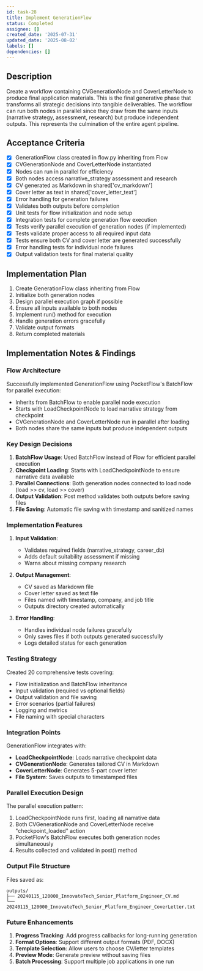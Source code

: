 ```yaml
---
id: task-28
title: Implement GenerationFlow
status: Completed
assignee: []
created_date: '2025-07-31'
updated_date: '2025-08-02'
labels: []
dependencies: []
---
```


## Description

Create a workflow containing CVGenerationNode and CoverLetterNode to produce final application materials. This is the final generative phase that transforms all strategic decisions into tangible deliverables. The workflow can run both nodes in parallel since they draw from the same inputs (narrative strategy, assessment, research) but produce independent outputs. This represents the culmination of the entire agent pipeline.

## Acceptance Criteria

- [x] GenerationFlow class created in flow.py inheriting from Flow
- [x] CVGenerationNode and CoverLetterNode instantiated
- [x] Nodes can run in parallel for efficiency
- [x] Both nodes access narrative_strategy assessment and research
- [x] CV generated as Markdown in shared['cv_markdown']
- [x] Cover letter as text in shared['cover_letter_text']
- [x] Error handling for generation failures
- [x] Validates both outputs before completion
- [x] Unit tests for flow initialization and node setup
- [x] Integration tests for complete generation flow execution
- [x] Tests verify parallel execution of generation nodes (if implemented)
- [x] Tests validate proper access to all required input data
- [x] Tests ensure both CV and cover letter are generated successfully
- [x] Error handling tests for individual node failures
- [x] Output validation tests for final material quality

## Implementation Plan

1. Create GenerationFlow class inheriting from Flow
2. Initialize both generation nodes
3. Design parallel execution graph if possible
4. Ensure all inputs available to both nodes
5. Implement run() method for execution
6. Handle generation errors gracefully
7. Validate output formats
8. Return completed materials

## Implementation Notes & Findings

### Flow Architecture

Successfully implemented GenerationFlow using PocketFlow's BatchFlow for parallel execution:

- Inherits from BatchFlow to enable parallel node execution
- Starts with LoadCheckpointNode to load narrative strategy from checkpoint
- CVGenerationNode and CoverLetterNode run in parallel after loading
- Both nodes share the same inputs but produce independent outputs

### Key Design Decisions

1. **BatchFlow Usage**: Used BatchFlow instead of Flow for efficient parallel execution
2. **Checkpoint Loading**: Starts with LoadCheckpointNode to ensure narrative data available
3. **Parallel Connections**: Both generation nodes connected to load node (load >> cv, load >> cover)
4. **Output Validation**: Post method validates both outputs before saving files
5. **File Saving**: Automatic file saving with timestamp and sanitized names

### Implementation Features

1. **Input Validation**:
   - Validates required fields (narrative_strategy, career_db)
   - Adds default suitability assessment if missing
   - Warns about missing company research

2. **Output Management**:
   - CV saved as Markdown file
   - Cover letter saved as text file
   - Files named with timestamp, company, and job title
   - Outputs directory created automatically

3. **Error Handling**:
   - Handles individual node failures gracefully
   - Only saves files if both outputs generated successfully
   - Logs detailed status for each generation

### Testing Strategy

Created 20 comprehensive tests covering:

- Flow initialization and BatchFlow inheritance
- Input validation (required vs optional fields)
- Output validation and file saving
- Error scenarios (partial failures)
- Logging and metrics
- File naming with special characters

### Integration Points

GenerationFlow integrates with:

- **LoadCheckpointNode**: Loads narrative checkpoint data
- **CVGenerationNode**: Generates tailored CV in Markdown
- **CoverLetterNode**: Generates 5-part cover letter
- **File System**: Saves outputs to timestamped files

### Parallel Execution Design

The parallel execution pattern:

1. LoadCheckpointNode runs first, loading all narrative data
2. Both CVGenerationNode and CoverLetterNode receive "checkpoint_loaded" action
3. PocketFlow's BatchFlow executes both generation nodes simultaneously
4. Results collected and validated in post() method

### Output File Structure

Files saved as:

```
outputs/
├── 20240115_120000_InnovateTech_Senior_Platform_Engineer_CV.md
└── 20240115_120000_InnovateTech_Senior_Platform_Engineer_CoverLetter.txt
```

### Future Enhancements

1. **Progress Tracking**: Add progress callbacks for long-running generation
2. **Format Options**: Support different output formats (PDF, DOCX)
3. **Template Selection**: Allow users to choose CV/letter templates
4. **Preview Mode**: Generate preview without saving files
5. **Batch Processing**: Support multiple job applications in one run
